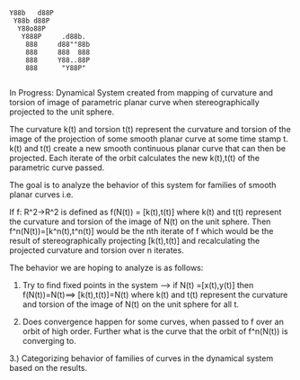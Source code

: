 ```
Y88b   d88P          
 Y88b d88P           
  Y88o88P            
   Y888P     .d88b.  
    888     d88""88b 
    888     888  888 
    888     Y88..88P 
    888      "Y88P"  
                   
```

In Progress: Dynamical System created from mapping of curvature and torsion of image of parametric planar curve when 
stereographically projected to the unit sphere. 

The curvature k(t) and torsion t(t) represent the curvature and torsion of the image of the projection of some smooth 
planar curve at some time stamp t. k(t) and t(t) create a new smooth continuous planar curve that can then be projected. Each iterate
of the orbit calculates the new k(t),t(t) of the parametric curve passed. 

The goal is to analyze the behavior of this system for families of smooth planar curves i.e. 

If f: R^2->R^2 is defined as f(N(t)) = [k(t),t(t)] where k(t) and t(t) represent the curvature and torsion of the image of N(t) on the unit
sphere. Then f^n(N(t))=[k^n(t),t^n(t)] would be the nth iterate of f which would be the result of stereographically projecting [k(t),t(t)] and recalculating the projected curvature and torsion over n iterates.

The behavior we are hoping to analyze is as follows:

1) Try to find fixed points in the system --> if N(t) =[x(t),y(t)] then f(N(t))=N(t)==> [k(t),t(t)]=N(t) where k(t) and t(t) represent
the curvature and torsion of the image of N(t) on the unit sphere for all t.

2) Does convergence happen for some curves, when passed to f over an orbit of high order. Further what is the curve that the orbit of 
f^n(N(t)) is converging to.

3.) Categorizing behavior of families of curves in the dynamical system based on the results.




